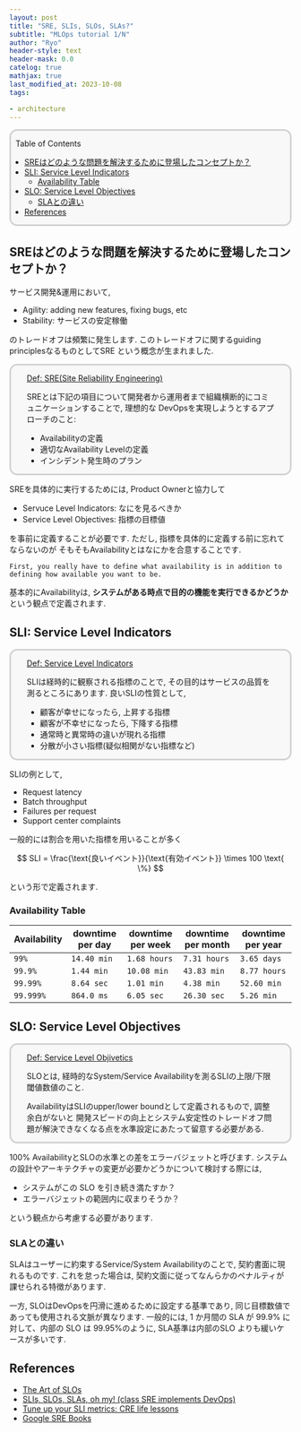 ```yaml
---
layout: post
title: "SRE, SLIs, SLOs, SLAs?"
subtitle: "MLOps tutorial 1/N"
author: "Ryo"
header-style: text
header-mask: 0.0
catelog: true
mathjax: true
last_modified_at: 2023-10-08
tags:

- architecture
---
```


<div style='border-radius: 1em; border-style:solid; border-color:#D3D3D3; background-color:#F8F8F8'>

<p class="h4">&nbsp;&nbsp;Table of Contents</p>

<!-- START doctoc generated TOC please keep comment here to allow auto update -->
<!-- DON'T EDIT THIS SECTION, INSTEAD RE-RUN doctoc TO UPDATE -->

- [SREはどのような問題を解決するために登場したコンセプトか？](#sre%E3%81%AF%E3%81%A9%E3%81%AE%E3%82%88%E3%81%86%E3%81%AA%E5%95%8F%E9%A1%8C%E3%82%92%E8%A7%A3%E6%B1%BA%E3%81%99%E3%82%8B%E3%81%9F%E3%82%81%E3%81%AB%E7%99%BB%E5%A0%B4%E3%81%97%E3%81%9F%E3%82%B3%E3%83%B3%E3%82%BB%E3%83%97%E3%83%88%E3%81%8B)
- [SLI: Service Level Indicators](#sli-service-level-indicators)
  - [Availability Table](#availability-table)
- [SLO: Service Level Objectives](#slo-service-level-objectives)
  - [SLAとの違い](#sla%E3%81%A8%E3%81%AE%E9%81%95%E3%81%84)
- [References](#references)

<!-- END doctoc generated TOC please keep comment here to allow auto update -->


</div>

## SREはどのような問題を解決するために登場したコンセプトか？

サービス開発&運用において, 

- Agility: adding new features, fixing bugs, etc
- Stability: サービスの安定稼働

のトレードオフは頻繁に発生します. このトレードオフに関するguiding principlesなるものとしてSRE
という概念が生まれました.


<div style='padding-left: 2em; padding-right: 2em; border-radius: 1em; border-style:solid; border-color:#D3D3D3; background-color:#F8F8F8'>
<p class="h4"><ins>Def: SRE(Site Reliability Engineering)</ins></p>

SREとは下記の項目について開発者から運用者まで組織横断的にコミュニケーションすることで, 理想的な
DevOpsを実現しようとするアプローチのこと:

- Availabilityの定義
- 適切なAvailability Levelの定義
- インシデント発生時のプラン

</div>

SREを具体的に実行するためには, Product Ownerと協力して

- Servuce Level Indicators: なにを見るべきか
- Service Level Objectives: 指標の目標値

を事前に定義することが必要です. ただし, 指標を具体的に定義する前に忘れてならないのが
そもそもAvailabilityとはなにかを合意することです.

```
First, you really have to define what availability is in addition to
defining how available you want to be.
```

基本的にAvailabilityは, **システムがある時点で目的の機能を実行できるかどうか**という観点で定義されます.


## SLI: Service Level Indicators

<div style='padding-left: 2em; padding-right: 2em; border-radius: 1em; border-style:solid; border-color:#D3D3D3; background-color:#F8F8F8'>
<p class="h4"><ins>Def: Service Level Indicators</ins></p>

SLIは経時的に観察される指標のことで, その目的はサービスの品質を測るところにあります. 良いSLIの性質として,

- 顧客が幸せになったら, 上昇する指標
- 顧客が不幸せになったら, 下降する指標
- 通常時と異常時の違いが現れる指標
- 分散が小さい指標(疑似相関がない指標など)

</div>

SLIの例として,

- Request latency
- Batch throughput
- Failures per request
- Support center complaints

一般的には割合を用いた指標を用いることが多く

$$
SLI = \frac{\text{良いイベント}}{\text{有効イベント}} \times 100 \text{ \%}
$$

という形で定義されます.


### Availability Table

|Availability| downtime per day|downtime per week|downtime per month|downtime per year|
|------------|-----------------|-----------------|------------------|-----------------|
|`99%`|`14.40 min`|`1.68 hours`|`7.31 hours`|`3.65 days`|
|`99.9%`|`1.44 min`|`10.08 min`|`43.83 min`|`8.77 hours`|
|`99.99%`|`8.64 sec`|`1.01 min`|`4.38 min`|`52.60 min`|
|`99.999%`|`864.0 ms`|`6.05 sec`|`26.30 sec`|`5.26 min`|


## SLO: Service Level Objectives

<div style='padding-left: 2em; padding-right: 2em; border-radius: 1em; border-style:solid; border-color:#D3D3D3; background-color:#F8F8F8'>
<p class="h4"><ins>Def: Service Level Objivetics</ins></p>

SLOとは, 経時的なSystem/Service Availabilityを測るSLIの上限/下限閾値数値のこと.

AvailabilityはSLIのupper/lower boundとして定義されるもので, 調整余白がないと
開発スピードの向上とシステム安定性のトレードオフ問題が解決できなくなる点を水準設定にあたって留意する必要がある.

</div>

100% AvailabilityとSLOの水準との差をエラーバジェットと呼びます. システムの設計やアーキテクチャの変更が必要かどうかについて検討する際には, 

- システムがこの SLO を引き続き満たすか？
- エラーバジェットの範囲内に収まりそうか？

という観点から考慮する必要があります. 

### SLAとの違い

SLAはユーザーに約束するService/System Availabilityのことで, 契約書面に現れるものです. これを怠った場合は, 契約文面に従ってなんらかのペナルティが課せられる特徴があります.

一方, SLOはDevOpsを円滑に進めるために設定する基準であり, 同じ目標数値であっても使用される文脈が異なります.
一般的には, 1 か月間の SLA が 99.9% に対して、内部の SLO は 99.95%のように, SLA基準は内部のSLO よりも緩いケースが多いです.



References
---------------

- [The Art of SLOs](https://sre.google/resources/practices-and-processes/art-of-slos/)
- [SLIs, SLOs, SLAs, oh my! (class SRE implements DevOps)](https://www.youtube.com/watch?v=tEylFyxbDLE)
- [Tune up your SLI metrics: CRE life lessons](https://cloud.google.com/blog/products/management-tools/tune-up-your-sli-metrics-cre-life-lessons)
- [Google SRE Books](https://sre.google/books/)